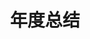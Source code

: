 ---
title: "年度总结"
menu:
  main:
    title: "我的年度总结"
    parent: "about"
    pre: "<i class='fa-solid fa-book fa-fw fa-sm'></i>"
    weight: 9
---